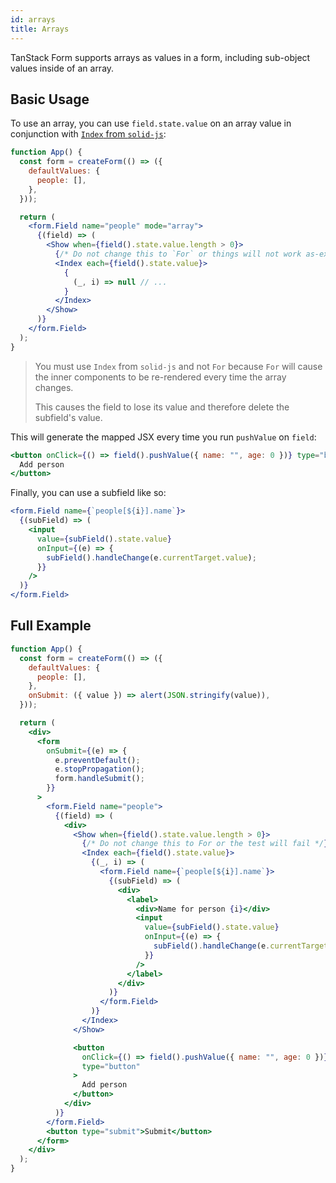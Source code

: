 ```yaml
---
id: arrays
title: Arrays
---
```


TanStack Form supports arrays as values in a form, including sub-object values inside of an array.

## Basic Usage

To use an array, you can use `field.state.value` on an array value in conjunction
with [`Index` from `solid-js`](https://www.solidjs.com/tutorial/flow_index):

```jsx
function App() {
  const form = createForm(() => ({
    defaultValues: {
      people: [],
    },
  }));

  return (
    <form.Field name="people" mode="array">
      {(field) => (
        <Show when={field().state.value.length > 0}>
          {/* Do not change this to `For` or things will not work as-expected */}
          <Index each={field().state.value}>
            {
              (_, i) => null // ...
            }
          </Index>
        </Show>
      )}
    </form.Field>
  );
}
```

> You must use `Index` from `solid-js` and not `For` because `For` will cause the inner components to be re-rendered
> every time the array changes.
>
> This causes the field to lose its value and therefore delete the subfield's value.

This will generate the mapped JSX every time you run `pushValue` on `field`:

```jsx
<button onClick={() => field().pushValue({ name: "", age: 0 })} type="button">
  Add person
</button>
```

Finally, you can use a subfield like so:

```jsx
<form.Field name={`people[${i}].name`}>
  {(subField) => (
    <input
      value={subField().state.value}
      onInput={(e) => {
        subField().handleChange(e.currentTarget.value);
      }}
    />
  )}
</form.Field>
```

## Full Example

```jsx
function App() {
  const form = createForm(() => ({
    defaultValues: {
      people: [],
    },
    onSubmit: ({ value }) => alert(JSON.stringify(value)),
  }));

  return (
    <div>
      <form
        onSubmit={(e) => {
          e.preventDefault();
          e.stopPropagation();
          form.handleSubmit();
        }}
      >
        <form.Field name="people">
          {(field) => (
            <div>
              <Show when={field().state.value.length > 0}>
                {/* Do not change this to For or the test will fail */}
                <Index each={field().state.value}>
                  {(_, i) => (
                    <form.Field name={`people[${i}].name`}>
                      {(subField) => (
                        <div>
                          <label>
                            <div>Name for person {i}</div>
                            <input
                              value={subField().state.value}
                              onInput={(e) => {
                                subField().handleChange(e.currentTarget.value);
                              }}
                            />
                          </label>
                        </div>
                      )}
                    </form.Field>
                  )}
                </Index>
              </Show>

              <button
                onClick={() => field().pushValue({ name: "", age: 0 })}
                type="button"
              >
                Add person
              </button>
            </div>
          )}
        </form.Field>
        <button type="submit">Submit</button>
      </form>
    </div>
  );
}
```
